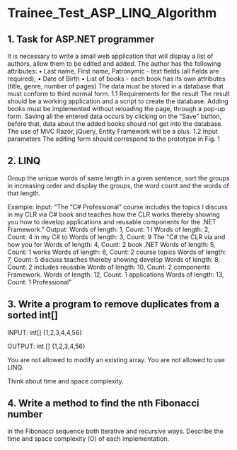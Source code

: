 # Trainee_Test_ASP_LINQ_Algorithm
## 1. Task for ASP.NET programmer
It is necessary to write a small web application that will display a list of authors, allow them to be edited and added.
The author has the following attributes:
• Last name, First name, Patronymic - text fields (all fields are required);
•	Date of Birth
• List of books - each book has its own attributes (title, genre, number of pages)
The data must be stored in a database that must conform to third normal form.
1.1 Requirements for the result
The result should be a working application and a script to create the database.
Adding books must be implemented without reloading the page, through a pop-up form. Saving all the entered data occurs by 
clicking on the "Save" button, before that, data about the added books should not get into the database.
The use of MVC Razor, jQuery, Entity Framework will be a plus.
1.2 Input parameters
The editing form should correspond to the prototype in Fig. 1

## 2.	LINQ
Group the unique words of same length in a given sentence, sort the groups in increasing order and display the groups, the word count and the words of that length.

Example:
Input:
“The “C# Professional” course includes the topics I discuss in my CLR via C# book and 
teaches how the CLR works thereby showing you how to develop applications and reusable components for the .NET Framework.”
Output:
Words of length: 1, Count: 1
        I
Words of length: 2, Count: 4
        in
        my
        C#
        to
Words of length: 3, Count: 9
        The
        "C#
        the
        CLR
        via
        and
        how
        you
        for
Words of length: 4, Count: 2
        book
        .NET
Words of length: 5, Count: 1
        works
Words of length: 6, Count: 2
        course
        topics
Words of length: 7, Count: 5
        discuss
        teaches
        thereby
        showing
        develop
Words of length: 8, Count: 2
        includes
        reusable
Words of length: 10, Count: 2
        components
        Framework.
Words of length: 12, Count: 1
        applications
Words of length: 13, Count: 1
        Professional"

## 3. Write a program to remove duplicates from a sorted int[]

INPUT: int[] {1,2,3,4,4,56}

OUTPUT: int [] {1,2,3,4,56}

You are not allowed to modify an existing array.
You are not allowed to use LINQ.

Think about time and space complexity.

## 4. Write a method to find the nth Fibonacci number
in the Fibonacci sequence both iterative and recursive ways. 
Describe the time and space complexity (O) of each implementation.
